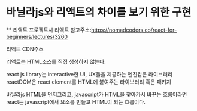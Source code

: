 # 바닐라js와 리액트의 차이를 보기 위한 구현

** 리액트 프로젝트시 
리액트 참고주소:https://nomadcoders.co/react-for-beginners/lectures/3260

리액트 CDN주소
<script src="https://unpkg.com/react@17/umd/react.production.min.js" crossorigin></script>
  <script src="https://unpkg.com/react-dom@17/umd/react-dom.production.min.js" crossorigin></script>

리액트는 HTML소스를 직접 생성하지 않는다. 

react js library는 interactive한 UI, UX들을 제공하는 엔진같은 라이브러리
reactDOM은 react element를 HTML에 붙여주는 라이브러리 혹은 패키지

바닐라js 
HTML을 먼저그리고, javascript가 HTML을 찾아가서 바꾸는 흐름이라면
react는 
javascript에서 요소를 만들고 HTML이 되는 흐름이다. 

